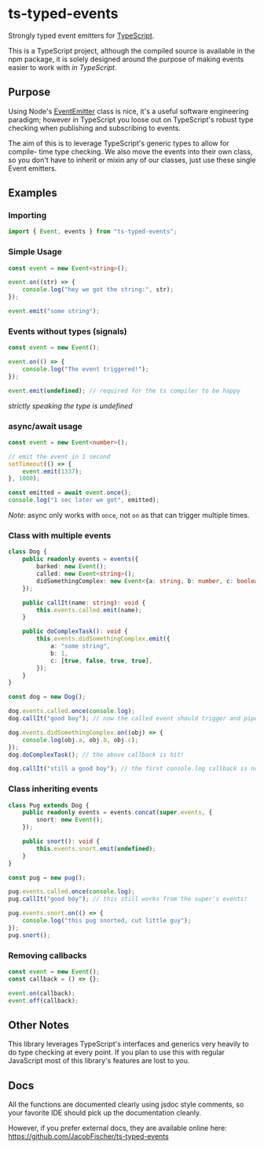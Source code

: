 # ts-typed-events

Strongly typed event emitters for [TypeScript](https://www.typescriptlang.org/).

This is a TypeScript project, although the compiled source is available in the
npm package, it is solely designed around the purpose of making events easier to
work with _in TypeScript_.

## Purpose

Using Node's [EventEmitter](https://nodejs.org/api/events.html) class is nice,
it's a useful software engineering paradigm; however in TypeScript you loose out
on TypeScript's robust type checking when publishing and subscribing to events.

The aim of this is to leverage TypeScript's generic types to allow for compile-
time type checking. We also move the events into their own class, so you don't
have to inherit or mixin any of our classes, just use these single Event
emitters.

## Examples

### Importing

```ts
import { Event, events } from "ts-typed-events";
```

### Simple Usage

```ts
const event = new Event<string>();

event.on((str) => {
    console.log("hey we got the string:", str);
});

event.emit("some string");
```

### Events without types (signals)

```ts
const event = new Event();

event.on(() => {
    console.log("The event triggered!");
});

event.emit(undefined); // required for the ts compiler to be happy
```

_strictly speaking the type is undefined_

### async/await usage

```ts
const event = new Event<number>();

// emit the event in 1 second
setTimeout(() => {
    event.emit(1337);
}, 1000);

const emitted = await event.once();
console.log("1 sec later we got", emitted);
```

_Note_: async only works with `once`, not `on` as that can trigger multiple
times.

### Class with multiple events

```ts
class Dog {
    public readonly events = events({
        barked: new Event();
        called: new Event<string>();
        didSomethingComplex: new Event<{a: string, b: number, c: boolean[]}>();
    });

    public callIt(name: string): void {
        this.events.called.emit(name);
    }

    public doComplexTask(): void {
        this.events.didSomethingComplex.emit({
            a: "some string",
            b: 1,
            c: [true, false, true, true],
        });
    }
}

const dog = new Dog();

dog.events.called.once(console.log);
dog.callIt("good boy"); // now the called event should trigger and pipe the string to console.log

dog.events.didSomethingComplex.on((obj) => {
    console.log(obj.a, obj.b, obj.c);
});
dog.doComplexTask(); // the above callback is hit!

dog.callIt("still a good boy"); // the first console.log callback is not fired, because it was only fired `once`
```

### Class inheriting events

```ts
class Pug extends Dog {
    public readonly events = events.concat(super.events, {
        snort: new Event();
    });

    public snort(): void {
        this.events.snort.emit(undefined);
    }
}

const pug = new pug();

pug.events.called.once(console.log);
pug.callIt("good boy"); // this still works from the super's events!

pug.events.snort.on(() => {
    console.log("this pug snorted, cut little guy");
});
pug.snort();
```



### Removing callbacks

```ts
const event = new Event();
const callback = () => {};

event.on(callback);
event.off(callback);
```

## Other Notes

This library leverages TypeScript's interfaces and generics very heavily to do
type checking at every point. If you plan to use this with regular JavaScript
most of this library's features are lost to you.

## Docs

All the functions are documented clearly using jsdoc style comments, so your
favorite IDE should pick up the documentation cleanly.

However, if you prefer external docs, they are available online here:
https://github.com/JacobFischer/ts-typed-events
